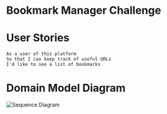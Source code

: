 # Bookmark Manager Challenge

# User Stories

```
As a user of this platform
So that I can keep track of useful URLs
I'd like to see a list of bookmarks

```

# Domain Model Diagram

![Sequence Diagram]()
